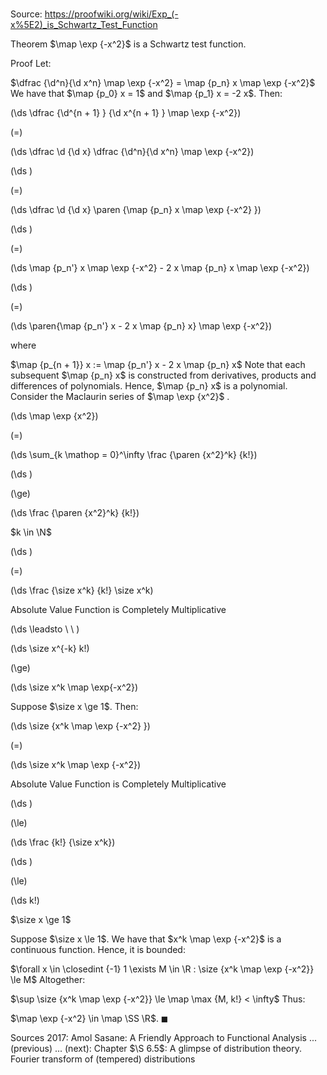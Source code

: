 # 

Source: https://proofwiki.org/wiki/Exp_(-x%5E2)_is_Schwartz_Test_Function

Theorem
$\map \exp {-x^2}$ is a Schwartz test function.


Proof
Let:

$\dfrac {\d^n}{\d x^n} \map \exp {-x^2} = \map {p_n} x \map \exp {-x^2}$
We have that $\map {p_0} x = 1$ and $\map {p_1} x = -2 x$.
Then:














\(\ds \dfrac {\d^{n + 1} } {\d x^{n + 1} } \map \exp {-x^2}\)

\(=\)







\(\ds \dfrac \d {\d x} \dfrac {\d^n}{\d x^n} \map \exp {-x^2}\)




















\(\ds \)

\(=\)







\(\ds \dfrac \d {\d x} \paren {\map {p_n} x \map \exp {-x^2} }\)




















\(\ds \)

\(=\)







\(\ds \map {p_n'} x \map \exp {-x^2} - 2 x \map {p_n} x \map \exp {-x^2}\)




















\(\ds \)

\(=\)







\(\ds \paren{\map {p_n'} x - 2 x \map {p_n} x} \map \exp {-x^2}\)









where 

$\map {p_{n + 1}} x := \map {p_n'} x - 2 x \map {p_n} x$
Note that each subsequent $\map {p_n} x$ is constructed from derivatives, products and differences of polynomials.
Hence, $\map {p_n} x$ is a polynomial.
Consider the Maclaurin series of $\map \exp {x^2}$ .














\(\ds \map \exp {x^2}\)

\(=\)







\(\ds \sum_{k \mathop = 0}^\infty \frac {\paren {x^2}^k} {k!}\)




















\(\ds \)

\(\ge\)







\(\ds \frac {\paren {x^2}^k} {k!}\)





$k \in \N$














\(\ds \)

\(=\)







\(\ds \frac {\size x^k} {k!} \size x^k\)





Absolute Value Function is Completely Multiplicative








\(\ds \leadsto \ \ \)





\(\ds \size x^{-k} k!\)

\(\ge\)







\(\ds \size x^k \map \exp{-x^2}\)









Suppose $\size x \ge 1$.
Then:














\(\ds \size {x^k \map \exp {-x^2} }\)

\(=\)







\(\ds \size x^k \map \exp {-x^2}\)





Absolute Value Function is Completely Multiplicative














\(\ds \)

\(\le\)







\(\ds \frac {k!} {\size x^k}\)




















\(\ds \)

\(\le\)







\(\ds k!\)





$\size x \ge 1$



Suppose $\size x \le 1$.
We have that $x^k \map \exp {-x^2}$ is a continuous function.
Hence, it is bounded:

$\forall x \in \closedint {-1} 1 \exists M \in \R : \size {x^k \map \exp {-x^2}} \le M$
Altogether:

$\sup \size {x^k \map \exp {-x^2}} \le \map \max {M, k!} < \infty$
Thus:

$\map \exp {-x^2} \in \map \SS \R$.
$\blacksquare$


Sources
2017: Amol Sasane: A Friendly Approach to Functional Analysis ... (previous) ... (next): Chapter $\S 6.5$: A glimpse of distribution theory. Fourier transform of (tempered) distributions




